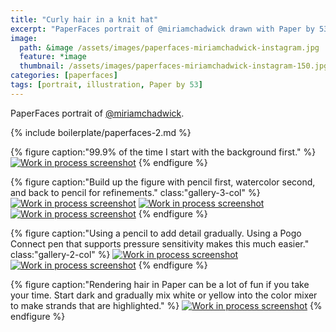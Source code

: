 ```yaml
---
title: "Curly hair in a knit hat"
excerpt: "PaperFaces portrait of @miriamchadwick drawn with Paper by 53 on an iPad."
image: 
  path: &image /assets/images/paperfaces-miriamchadwick-instagram.jpg 
  feature: *image
  thumbnail: /assets/images/paperfaces-miriamchadwick-instagram-150.jpg
categories: [paperfaces]
tags: [portrait, illustration, Paper by 53]
---
```


PaperFaces portrait of [@miriamchadwick](http://instagram.com/miriamchadwick).

{% include boilerplate/paperfaces-2.md %}

{% figure caption:"99.9% of the time I start with the background first." %}
[![Work in process screenshot](/assets/images/paperfaces-miriamchadwick-process-1-600.jpg)](/assets/images/paperfaces-miriamchadwick-process-1-lg.jpg)
{% endfigure %}

{% figure caption:"Build up the figure with pencil first, watercolor second, and back to pencil for refinements." class:"gallery-3-col" %}
[![Work in process screenshot](/assets/images/paperfaces-miriamchadwick-process-2-600.jpg)](/assets/images/paperfaces-miriamchadwick-process-2-lg.jpg)
[![Work in process screenshot](/assets/images/paperfaces-miriamchadwick-process-3-600.jpg)](/assets/images/paperfaces-miriamchadwick-process-3-lg.jpg)
[![Work in process screenshot](/assets/images/paperfaces-miriamchadwick-process-4-600.jpg)](/assets/images/paperfaces-miriamchadwick-process-4-lg.jpg)
{% endfigure %}

{% figure caption:"Using a pencil to add detail gradually. Using a Pogo Connect pen that supports pressure sensitivity makes this much easier." class:"gallery-2-col" %}
[![Work in process screenshot](/assets/images/paperfaces-miriamchadwick-process-5-600.jpg)](/assets/images/paperfaces-miriamchadwick-process-5-lg.jpg)
[![Work in process screenshot](/assets/images/paperfaces-miriamchadwick-process-6-600.jpg)](/assets/images/paperfaces-miriamchadwick-process-6-lg.jpg)
{% endfigure %}

{% figure caption:"Rendering hair in Paper can be a lot of fun if you take your time. Start dark and gradually mix white or yellow into the color mixer to make strands that are highlighted." %}
[![Work in process screenshot](/assets/images/paperfaces-miriamchadwick-process-7-600.jpg)](/assets/images/paperfaces-miriamchadwick-process-7-lg.jpg)
{% endfigure %}

